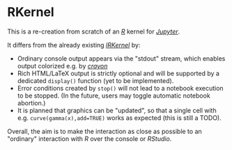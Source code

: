 # RKernel

This is a re-creation from scratch of an [*R*](http://www.r-project.org) kernel for [*Jupyter*](http://juypter.org).

It differs from the already existing [*IRKernel*](http://irkernel.github.io) by:

  - Ordinary console output appears via the "stdout" stream, which enables output colorized e.g. by [*crayon*](https://cran.r-project.org/package=crayon)
  - Rich HTML/LaTeX output is strictly optional and will be supported by a dedicated `display()` function (yet to be implemented).
  - Error conditions created by `stop()` will not lead to a notebook execution to be stopped. (In the future, users may toggle automatic notebook abortion.)
  - It is planned that graphics can be "updated", so that a single cell with e.g. `curve(gamma(x),add=TRUE)` works as expected (this is still a TODO). 
  
Overall, the aim is to make the interaction as close as possible to an "ordinary" interaction with *R* over the console or *RStudio*.  
